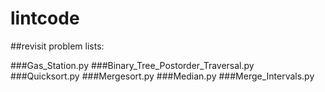# lintcode
##revisit problem lists:

###Gas_Station.py
###Binary_Tree_Postorder_Traversal.py
###Quicksort.py
###Mergesort.py
###Median.py
###Merge_Intervals.py
